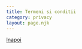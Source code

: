 ```yaml
---
title: Termeni si conditii
category: privacy
layout: page.njk
---
```


<p class="mb-4">

<div class="mt-8">
    <a href="/" class="bg-[#212A26] text-white px-5 py-3">Inapoi</a>
</div>
